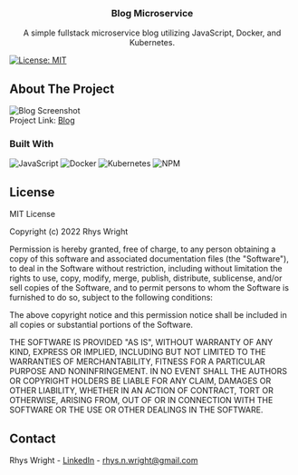 <!-- PROJECT INTRODUCTION -->
<br />
<p align="center">
  <h3 align="center">Blog Microservice</h3>

  <p align="center">
    A simple fullstack microservice blog utilizing JavaScript, Docker, and Kubernetes.
    <br />
  </p>
</p>

[![License: MIT](https://img.shields.io/badge/License-MIT-yellow.svg)](https://opensource.org/licenses/MIT)

<!-- ABOUT THE PROJECT -->
## About The Project

![Blog Screenshot]()<br />
Project Link: [Blog](https://github.com/Fikcup/blog-microservice)


### Built With

![JavaScript](https://img.shields.io/badge/javascript-%23323330.svg?style=for-the-badge&logo=javascript&logoColor=%23F7DF1E)
![Docker](https://img.shields.io/badge/docker-%230db7ed.svg?style=for-the-badge&logo=docker&logoColor=white)
![Kubernetes](https://img.shields.io/badge/kubernetes-%23326ce5.svg?style=for-the-badge&logo=kubernetes&logoColor=white)
![NPM](https://img.shields.io/badge/NPM-%23000000.svg?style=for-the-badge&logo=npm&logoColor=white)

<!-- LICENSE -->
## License
MIT License

Copyright (c) 2022 Rhys Wright

Permission is hereby granted, free of charge, to any person obtaining a copy
of this software and associated documentation files (the "Software"), to deal
in the Software without restriction, including without limitation the rights
to use, copy, modify, merge, publish, distribute, sublicense, and/or sell
copies of the Software, and to permit persons to whom the Software is
furnished to do so, subject to the following conditions:

The above copyright notice and this permission notice shall be included in all
copies or substantial portions of the Software.

THE SOFTWARE IS PROVIDED "AS IS", WITHOUT WARRANTY OF ANY KIND, EXPRESS OR
IMPLIED, INCLUDING BUT NOT LIMITED TO THE WARRANTIES OF MERCHANTABILITY,
FITNESS FOR A PARTICULAR PURPOSE AND NONINFRINGEMENT. IN NO EVENT SHALL THE
AUTHORS OR COPYRIGHT HOLDERS BE LIABLE FOR ANY CLAIM, DAMAGES OR OTHER
LIABILITY, WHETHER IN AN ACTION OF CONTRACT, TORT OR OTHERWISE, ARISING FROM,
OUT OF OR IN CONNECTION WITH THE SOFTWARE OR THE USE OR OTHER DEALINGS IN THE
SOFTWARE.

<!-- CONTACT -->
## Contact

Rhys Wright - [LinkedIn](https://www.linkedin.com/in/rhys-wright/) - rhys.n.wright@gmail.com